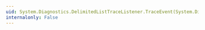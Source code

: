 ```yaml
---
uid: System.Diagnostics.DelimitedListTraceListener.TraceEvent(System.Diagnostics.TraceEventCache,System.String,System.Diagnostics.TraceEventType,System.Int32,System.String)
internalonly: False
---
```

